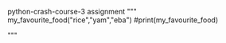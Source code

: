  python-crash-course-3
assignment
"""
my_favourite_food("rice","yam","eba")
#print(my_favourite_food)


"""
